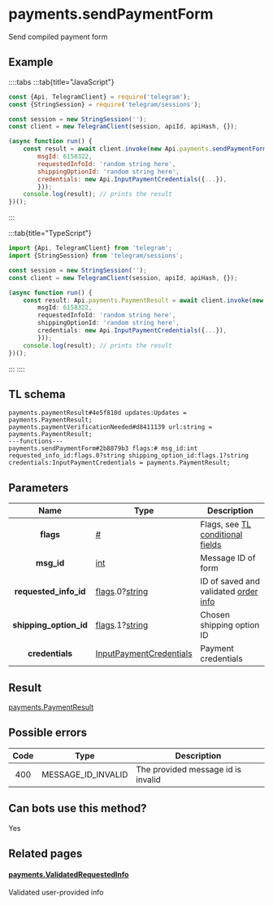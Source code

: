 # payments.sendPaymentForm

Send compiled payment form

## Example

::::tabs
:::tab{title="JavaScript"}

```js
const {Api, TelegramClient} = require('telegram');
const {StringSession} = require('telegram/sessions');

const session = new StringSession('');
const client = new TelegramClient(session, apiId, apiHash, {});

(async function run() {
    const result = await client.invoke(new Api.payments.sendPaymentForm({
		msgId: 6158322,
		requestedInfoId: 'random string here',
		shippingOptionId: 'random string here',
		credentials: new Api.InputPaymentCredentials({...}),
		}));
    console.log(result); // prints the result
})();

```

:::

:::tab{title="TypeScript"}

```ts
import {Api, TelegramClient} from 'telegram';
import {StringSession} from 'telegram/sessions';

const session = new StringSession('');
const client = new TelegramClient(session, apiId, apiHash, {});

(async function run() {
    const result: Api.payments.PaymentResult = await client.invoke(new Api.payments.sendPaymentForm({
		msgId: 6158322,
		requestedInfoId: 'random string here',
		shippingOptionId: 'random string here',
		credentials: new Api.InputPaymentCredentials({...}),
		}));
    console.log(result); // prints the result
})();

```

:::
::::

## TL schema

```
payments.paymentResult#4e5f810d updates:Updates = payments.PaymentResult;
payments.paymentVerificationNeeded#d8411139 url:string = payments.PaymentResult;
---functions---
payments.sendPaymentForm#2b8879b3 flags:# msg_id:int requested_info_id:flags.0?string shipping_option_id:flags.1?string credentials:InputPaymentCredentials = payments.PaymentResult;
```

## Parameters

|          Name          | Type                                                                                                                           | Description                                                                                                   |
| :--------------------: | ------------------------------------------------------------------------------------------------------------------------------ | ------------------------------------------------------------------------------------------------------------- |
|       **flags**        | [#](https://core.telegram.org/type/%23)                                                                                        | Flags, see [TL conditional fields](https://core.telegram.org/mtproto/TL-combinators#conditional-fields)       |
|       **msg_id**       | [int](https://core.telegram.org/type/int)                                                                                      | Message ID of form                                                                                            |
| **requested_info_id**  | [flags](https://core.telegram.org/mtproto/TL-combinators#conditional-fields).0?[string](https://core.telegram.org/type/string) | ID of saved and validated [order info](https://core.telegram.org/constructor/payments.validatedRequestedInfo) |
| **shipping_option_id** | [flags](https://core.telegram.org/mtproto/TL-combinators#conditional-fields).1?[string](https://core.telegram.org/type/string) | Chosen shipping option ID                                                                                     |
|    **credentials**     | [InputPaymentCredentials](https://core.telegram.org/type/InputPaymentCredentials)                                              | Payment credentials                                                                                           |

## Result

[payments.PaymentResult](https://core.telegram.org/type/payments.PaymentResult)

## Possible errors

| Code | Type               | Description                        |
| :--: | ------------------ | ---------------------------------- |
| 400  | MESSAGE_ID_INVALID | The provided message id is invalid |

## Can bots use this method?

Yes

## Related pages

#### [payments.ValidatedRequestedInfo](https://core.telegram.org/constructor/payments.validatedRequestedInfo)

Validated user-provided info
